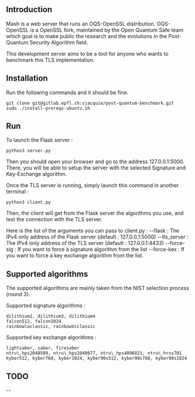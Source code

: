 ## Introduction

Mash is a web server that runs an OQS-OpenSSL distribution.
OQS-OpenSSL is a OpenSSL fork, maintained by the Open Quantum Safe team which goal is to make public the research and the evolutions in the Post-Quantum Security Algorithm field.

This development server aims to be a tool for anyone who wants to benchmark this TLS implementation.

## Installation

Run the following commands and it should be fine.

    git clone git@gitlab.epfl.ch:sjacquie/post-quantum-benchmark.git
    sudo ./install-prereqs-ubuntu.sh

## Run

To launch the Flask server :

    python3 server.py

Then you should open your browser and go to the address 127.0.0.1:5000.
There, you will be able to setup the server with the selected Signature and Key-Exchange algorithm.

Once the TLS server is running, simply launch this command in another terminal :

    python3 client.py
    
Then, the client will get from the Flask server the algorithms you use, and test the connection with the TLS server.

Here is the list of the arguments you can pass to client.py :
    --flask : The IPv4 only address of the Flask server (default : 127.0.0.1:5000)
    --tls_server : The IPv4 only address of the TLS server (default : 127.0.0.1:4433)
    --force-sig : If you want to force a signature algorithm from the list
    --force-kex : If you want to force a key exchange algorithm from the list.

## Supported algorithms

The supported algorithms are mainly taken from the NIST selection process (round 3).

Supported signature algorithms : 

    dilithium2, dilithium3, dilithium4
    falcon512, falcon1024
    rainbowlaclassic, rainbowVcclassic

Supported key exchange algorithms :

    lightsaber, saber, firesaber
    ntru\_hps2048509, ntru\_hps2048677, ntru\_hps4096821, ntru\_hrss701
    kyber512, kyber768, kyber1024, kyber90s512, kyber90s768, kyber90s1024


## TODO

--
